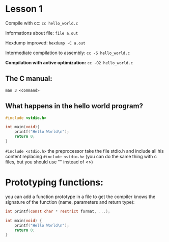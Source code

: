 # Lesson 1

Compile with cc: `cc hello_world.c`

Informations about file: `file a.out`

Hexdump improved: `hexdump -C a.out`

Intermediate compilation to assembly: `cc -S hello_world.c`

**Compilation with active optimization:** `cc -O2 hello_world.c`

## The C manual:

`man 3 <command>`

## What happens in the hello world program?

```c
#include <stdio.h>

int main(void){
	printf("Hello World\n");
	return 0;
}
```

`#include <stdio.h>` the preprocessor take the file stdio.h and include all his content replacing `#include <stdio.h>` (you can do the same thing with c files, but you should use "" instead of <>)


# Prototyping functions:

you can add a function prototype in a file to get the compiler knows the signature of the function (name, parameters and return type):

```c
int printf(const char * restrict format, ...);

int main(void) {
	printf("Hello World\n");
	return 0;
}
```
